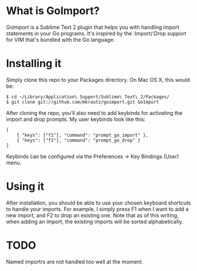 What is GoImport?
=================

GoImport is a Sublime Text 2 plugin that helps you with handling import
statements in your Go programs.  It's inspired by the :Import/:Drop support
for VIM that's bundled with the Go language.

Installing it
=============

Simply clone this repo to your Packages directory.  On Mac OS X, this would be:

    $ cd ~/Library/Application\ Support/Sublime\ Text\ 2/Packages/
    $ git clone git://github.com/mkrautz/goimport.git GoImport

After cloning the repo, you'll also need to add keybinds for activating the import
and drop prompts.  My user keybinds look like this:

    [
        { "keys": ["f1"], "command": "prompt_go_import" },
        { "keys": ["f2"], "command": "prompt_go_drop" }
    ]

Keybinds can be configured via the Preferences -> Key Bindings (User) menu.

Using it
========

After installation, you should be able to use your chosen keyboard shortcuts to handle
your imports.  For example, I simply press F1 when I want to add a new import, and F2 to
drop an existing one.  Note that as of this writing, when adding an import, the existing
imports will be sorted alphabetically.

TODO
====

Named importrs are not handled too well at the moment.
